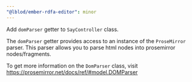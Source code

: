 ```yaml
---
"@lblod/ember-rdfa-editor": minor
---
```


Add `domParser` getter to `SayController` class.

The `domParser` getter provides access to an instance of the `ProseMirror` parser.
This parser allows you to parse html nodes into prosemirror nodes/fragments.

To get more information on the `DomParser` class, visit https://prosemirror.net/docs/ref/#model.DOMParser
